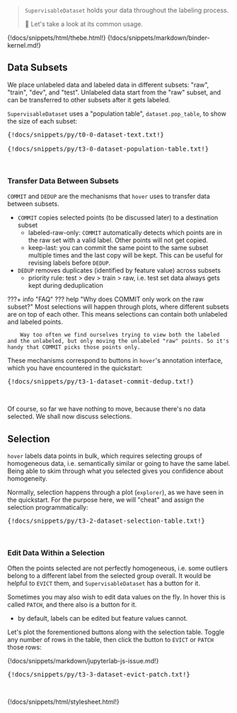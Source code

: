 > `SupervisableDataset` holds your data throughout the labeling process.
>
> :speedboat: Let's take a look at its common usage.

{!docs/snippets/html/thebe.html!}
{!docs/snippets/markdown/binder-kernel.md!}

## **Data Subsets**

We place unlabeled data and labeled data in different subsets: "raw", "train", "dev", and "test". Unlabeled data start from the "raw" subset, and can be transferred to other subsets after it gets labeled.

`SupervisableDataset` uses a "population table", `dataset.pop_table`, to show the size of each subset:

<pre data-executable>
{!docs/snippets/py/t0-0-dataset-text.txt!}

{!docs/snippets/py/t3-0-dataset-population-table.txt!}
</pre><br>

### **Transfer Data Between Subsets**

`COMMIT` and `DEDUP` are the mechanisms that `hover` uses to transfer data between subsets.

-   `COMMIT` copies selected points (to be discussed later) to a destination subset
    -   labeled-raw-only: `COMMIT` automatically detects which points are in the raw set with a valid label. Other points will not get copied.
    -   keep-last: you can commit the same point to the same subset multiple times and the last copy will be kept. This can be useful for revising labels before `DEDUP`.
-   `DEDUP` removes duplicates (identified by feature value) across subsets
    -   priority rule: test > dev > train > raw, i.e. test set data always gets kept during deduplication

???+ info "FAQ"
    ??? help "Why does COMMIT only work on the raw subset?"
        Most selections will happen through plots, where different subsets are on top of each other. This means selections can contain both unlabeled and labeled points.

        Way too often we find ourselves trying to view both the labeled and the unlabeled, but only moving the unlabeled "raw" points. So it's handy that COMMIT picks those points only.

These mechanisms correspond to buttons in `hover`'s annotation interface, which you have encountered in the quickstart:

<pre data-executable>
{!docs/snippets/py/t3-1-dataset-commit-dedup.txt!}
</pre><br>

Of course, so far we have nothing to move, because there's no data selected. We shall now discuss selections.

## **Selection**

`hover` labels data points in bulk, which requires selecting groups of homogeneous data, i.e. semantically similar or going to have the same label. Being able to skim through what you selected gives you confidence about homogeneity.

Normally, selection happens through a plot (`explorer`), as we have seen in the quickstart. For the purpose here, we will "cheat" and assign the selection programmatically:

<pre data-executable>
{!docs/snippets/py/t3-2-dataset-selection-table.txt!}
</pre><br>

### **Edit Data Within a Selection**

Often the points selected are not perfectly homogeneous, i.e. some outliers belong to a different label from the selected group overall. It would be helpful to `EVICT` them, and `SupervisableDataset` has a button for it.

Sometimes you may also wish to edit data values on the fly.  In hover this is called `PATCH`, and there also is a button for it.

-   by default, labels can be edited but feature values cannot.

Let's plot the forementioned buttons along with the selection table. Toggle any number of rows in the table, then click the button to `EVICT` or `PATCH` those rows:

{!docs/snippets/markdown/jupyterlab-js-issue.md!}

<pre data-executable>
{!docs/snippets/py/t3-3-dataset-evict-patch.txt!}
</pre><br>


{!docs/snippets/html/stylesheet.html!}
